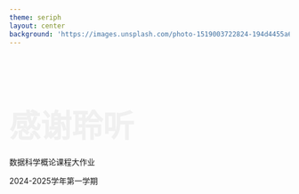 ```yaml
---
theme: seriph
layout: center
background: 'https://images.unsplash.com/photo-1519003722824-194d4455a60c?auto=format&fit=crop&w=1920&q=80'
---
```


<div class="absolute top-1/2 left-1/2 transform -translate-x-1/2 -translate-y-1/2 text-center text-white">
  <h1 class="custom-title mb-10 animate-fade-in">感谢聆听</h1>
  <div class="w-64 h-1 bg-gradient-to-r from-blue-400 to-purple-500 mx-auto rounded-full mb-8"></div>
  <div class="flex items-center justify-center space-x-6">
    <p class="text-xl font-medium tracking-wide">数据科学概论课程大作业</p>
    <p class="text-lg opacity-80">2024-2025学年第一学期</p>
  </div>
</div>

<style>
.slidev-layout {
  background-image: url('https://images.unsplash.com/photo-1519003722824-194d4455a60c?auto=format&fit=crop&w=1920&q=80');
  background-size: cover;
  background-position: center;
  position: relative;
}

.slidev-layout::before {
  content: '';
  position: absolute;
  top: 0;
  left: 0;
  right: 0;
  bottom: 0;
  background: linear-gradient(rgba(0, 0, 0, 0.5), rgba(0, 0, 0, 0.5));
}

@keyframes fade-in {
  from { opacity: 0; transform: translateY(20px); }
  to { opacity: 1; transform: translateY(0); }
}

.animate-fade-in {
  animation: fade-in 1s ease-out forwards;
}

.custom-title {
  font-size: 3.5rem !important;
}

</style>
